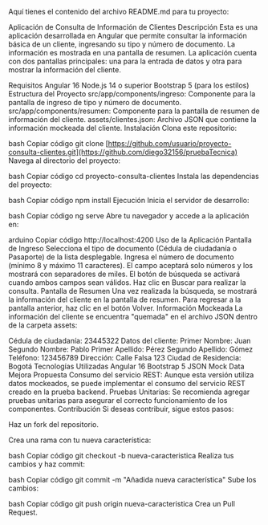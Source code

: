 
Aquí tienes el contenido del archivo README.md para tu proyecto:

Aplicación de Consulta de Información de Clientes
Descripción
Esta es una aplicación desarrollada en Angular que permite consultar la información básica de un cliente, ingresando su tipo y número de documento. La información es mostrada en una pantalla de resumen. La aplicación cuenta con dos pantallas principales: una para la entrada de datos y otra para mostrar la información del cliente.

Requisitos
Angular 16
Node.js 14 o superior
Bootstrap 5 (para los estilos)
Estructura del Proyecto
src/app/components/ingreso: Componente para la pantalla de ingreso de tipo y número de documento.
src/app/components/resumen: Componente para la pantalla de resumen de información del cliente.
assets/clientes.json: Archivo JSON que contiene la información mockeada del cliente.
Instalación
Clona este repositorio:

bash
Copiar código
git clone [https://github.com/usuario/proyecto-consulta-clientes.git](https://github.com/diego32156/pruebaTecnica)
Navega al directorio del proyecto:

bash
Copiar código
cd proyecto-consulta-clientes
Instala las dependencias del proyecto:

bash
Copiar código
npm install
Ejecución
Inicia el servidor de desarrollo:

bash
Copiar código
ng serve
Abre tu navegador y accede a la aplicación en:

arduino
Copiar código
http://localhost:4200
Uso de la Aplicación
Pantalla de Ingreso
Selecciona el tipo de documento (Cédula de ciudadanía o Pasaporte) de la lista desplegable.
Ingresa el número de documento (mínimo 8 y máximo 11 caracteres). El campo aceptará solo números y los mostrará con separadores de miles.
El botón de búsqueda se activará cuando ambos campos sean válidos.
Haz clic en Buscar para realizar la consulta.
Pantalla de Resumen
Una vez realizada la búsqueda, se mostrará la información del cliente en la pantalla de resumen.
Para regresar a la pantalla anterior, haz clic en el botón Volver.
Información Mockeada
La información del cliente se encuentra "quemada" en el archivo JSON dentro de la carpeta assets:

Cédula de ciudadanía: 23445322
Datos del cliente:
Primer Nombre: Juan
Segundo Nombre: Pablo
Primer Apellido: Pérez
Segundo Apellido: Gómez
Teléfono: 123456789
Dirección: Calle Falsa 123
Ciudad de Residencia: Bogotá
Tecnologías Utilizadas
Angular 16
Bootstrap 5
JSON Mock Data
Mejora Propuesta
Consumo del servicio REST: Aunque esta versión utiliza datos mockeados, se puede implementar el consumo del servicio REST creado en la prueba backend.
Pruebas Unitarias: Se recomienda agregar pruebas unitarias para asegurar el correcto funcionamiento de los componentes.
Contribución
Si deseas contribuir, sigue estos pasos:

Haz un fork del repositorio.

Crea una rama con tu nueva característica:

bash
Copiar código
git checkout -b nueva-caracteristica
Realiza tus cambios y haz commit:

bash
Copiar código
git commit -m "Añadida nueva característica"
Sube los cambios:

bash
Copiar código
git push origin nueva-caracteristica
Crea un Pull Request.

